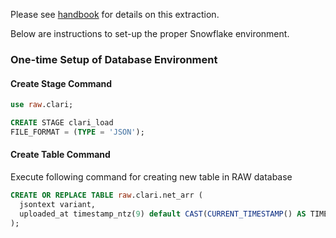 Please see [handbook](https://about.gitlab.com/handbook/business-technology/data-team/platform/pipelines/#clari) for details on this extraction.

Below are instructions to set-up the proper Snowflake environment.

### One-time Setup of Database Environment
#### Create Stage Command
```sql
use raw.clari;

CREATE STAGE clari_load
FILE_FORMAT = (TYPE = 'JSON');
```

#### Create Table Command
Execute following command for creating new table in RAW database
```sql
CREATE OR REPLACE TABLE raw.clari.net_arr (
  jsontext variant,
  uploaded_at timestamp_ntz(9) default CAST(CURRENT_TIMESTAMP() AS TIMESTAMP_NTZ(9))
);
```

